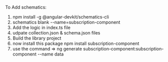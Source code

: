 To Add schematics:


1. npm install -g @angular-devkit/schematics-cli
2. schematics blank --name=subscription-component
3. Add the logic in index.ts file
4. udpate collection.json & schema.json files
5. Build the library project
6. now install this package npm install subscription-component
7. use the command => ng generate subscription-component:subscription-component --name data

